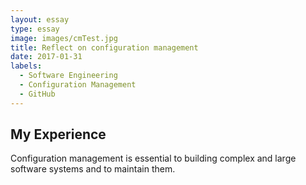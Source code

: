 ```yaml
---
layout: essay
type: essay
image: images/cmTest.jpg
title: Reflect on configuration management
date: 2017-01-31
labels:
  - Software Engineering
  - Configuration Management
  - GitHub
---
```


## My Experience

Configuration management is essential to building complex and large software systems and to maintain them.